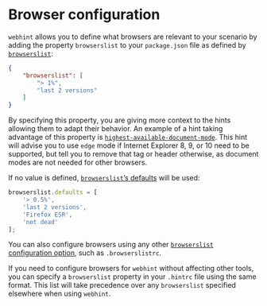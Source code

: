 # Browser configuration

`webhint` allows you to define what browsers are relevant to your
scenario by adding the property `browserslist` to your `package.json`
file as defined by [`browserslist`][browserslist]:

```json
{
    "browserslist": [
        "> 1%",
        "last 2 versions"
    ]
}
```

By specifying this property, you are giving more context to the hints
allowing them to adapt their behavior. An example of a hint taking
advantage of this property is [`highest-available-document-mode`][doc
modes]. This hint will advise you to use `edge` mode if Internet
Explorer 8, 9, or 10 need to be supported, but tell you to remove that
tag or header otherwise, as document modes are not needed for other
browsers.

If no value is defined, [`browserslist`’s defaults][browserslist
defaults] will be used:

```js
browserslist.defaults = [
    '> 0.5%',
    'last 2 versions',
    'Firefox ESR',
    'not dead'
];
```

You can also configure browsers using any other
[`browserslist` configuration option][browserslist defaults], such as
`.browserslistrc`.

If you need to configure browsers for `webhint` without affecting
other tools, you can specify a `browserslist` property in your
`.hintrc` file using the same format. This list will take precedence
over any `browserslist` specified elsewhere when using `webhint`.

<!-- Link labels: -->

[browserslist]: https://github.com/ai/browserslist#readme
[browserslist defaults]: https://github.com/ai/browserslist#queries
[doc modes]: https://webhint.io/docs/user-guide/hints/hint-highest-available-document-mode/
